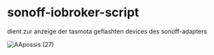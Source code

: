 # sonoff-iobroker-script

dient zur anzeige der tasmota geflashten devices des sonoff-adapters

![AApossis (27)](https://user-images.githubusercontent.com/18462890/112044644-53850780-8b4a-11eb-9f47-1ab1c80648dc.gif)

